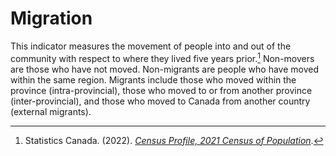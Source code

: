 # Migration

This indicator measures the movement of people into and out of the community with respect to where they lived five years prior.[^1] Non-movers are those who have not moved. Non-migrants are people who have moved within the same region. Migrants include those who moved within the province (intra-provincial), those who moved to or from another province (inter-provincial), and those who moved to Canada from another country (external migrants).

<data-table title="Table 1: Migration into and out of the community based on where residents lived five years prior (%), 2021" url="/statics/data/cp_demographics_migration.csv" />

[^1]: Statistics Canada. (2022). *[Census Profile, 2021 Census of Population](https://www12.statcan.gc.ca/census-recensement/2021/dp-pd/prof/index.cfm?Lang=E)*.

<!--
Purpose: Community Profiles Web Development
Date: 2022-11-15
Analyst: Leeza Perehudoff
Version: 1
-->
